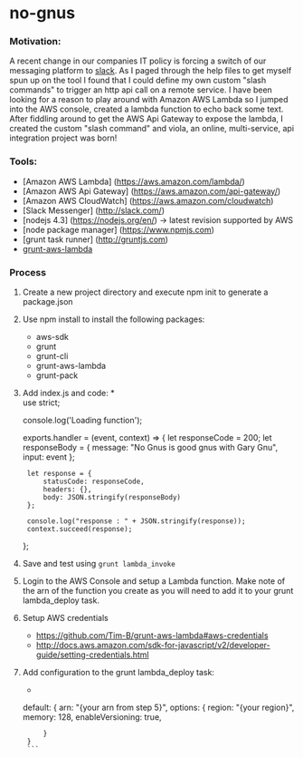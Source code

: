 # no-gnus

### Motivation:

A recent change in our companies IT policy is forcing a switch of our messaging platform to [slack](http://slack.com). 
As I paged through the help files to get myself spun up on the tool I found that I could define my own custom "slash commands" 
to trigger an http api call on a remote service. I have been looking for a reason to play around with Amazon AWS Lambda so I jumped into the AWS console, created a lambda function to echo back some text. After fiddling around to get the AWS Api Gateway to expose the lambda, I created the custom "slash command" and viola, an online, multi-service, api integration project was born!


### Tools:
* [Amazon AWS Lambda] (https://aws.amazon.com/lambda/)
* [Amazon AWS Api Gateway] (https://aws.amazon.com/api-gateway/)
* [Amazon AWS CloudWatch] (https://aws.amazon.com/cloudwatch)
* [Slack Messenger] (http://slack.com/)
* [nodejs 4.3] (https://nodejs.org/en/) -> latest revision supported by AWS
* [node package manager] (https://www.npmjs.com)
* [grunt task runner] (http://gruntjs.com)
* [grunt-aws-lambda](https://github.com/Tim-B/grunt-aws-lambda)

### Process

1. Create a new project directory and execute npm init to generate a package.json
2. Use npm install to install the following packages:
	* aws-sdk
	* grunt
	* grunt-cli
	* grunt-aws-lambda
	* grunt-pack
3. Add index.js and code:
	* 	
    use strict;

    console.log('Loading function');

    exports.handler = (event, context) => {
        let responseCode = 200;
        let responseBody = {
            message: "No Gnus is good gnus with Gary Gnu",
            input: event
        };

        let response = {
            statusCode: responseCode,
            headers: {},
            body: JSON.stringify(responseBody)
        };
        
        console.log("response : " + JSON.stringify(response));
        context.succeed(response);
    };
4. Save and test using `grunt lambda_invoke`
5. Login to the AWS Console and setup a Lambda function. Make note of the arn of the function you create as you will need to add it to your grunt lambda_deploy task.
6. Setup AWS credentials 
	* https://github.com/Tim-B/grunt-aws-lambda#aws-credentials
	* http://docs.aws.amazon.com/sdk-for-javascript/v2/developer-guide/setting-credentials.html
7. Add configuration to the grunt lambda_deploy task:
	* ```javascript
	default: {
    		arn: "{your arn from step 5}",
    		options: {
    			region: "{your region}",
    			memory: 128,
    			enableVersioning: true,

    		}
    	}
    	```